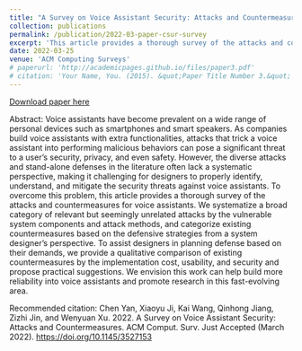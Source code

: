 ```yaml
---
title: "A Survey on Voice Assistant Security: Attacks and Countermeasures"
collection: publications
permalink: /publication/2022-03-paper-csur-survey
excerpt: 'This article provides a thorough survey of the attacks and countermeasures for voice assistants.'
date: 2022-03-25
venue: 'ACM Computing Surveys'
# paperurl: 'http://academicpages.github.io/files/paper3.pdf'
# citation: 'Your Name, You. (2015). &quot;Paper Title Number 3.&quot; <i>Journal 1</i>. 1(3).'
---
```

[Download paper here](https://dl.acm.org/doi/abs/10.1145/3527153)

Abstract: Voice assistants have become prevalent on a wide range of personal devices such as smartphones and smart speakers. As companies build voice assistants with extra functionalities, attacks that trick a voice assistant into performing malicious behaviors can pose a significant threat to a user’s security, privacy, and even safety. However, the diverse attacks and stand-alone defenses in the literature often lack a systematic perspective, making it challenging for designers to properly identify, understand, and mitigate the security threats against voice assistants. To overcome this problem, this article provides a thorough survey of the attacks and countermeasures for voice assistants. We systematize a broad category of relevant but seemingly unrelated attacks by the vulnerable system components and attack methods, and categorize existing countermeasures based on the defensive strategies from a system designer’s perspective. To assist designers in planning defense based on their demands, we provide a qualitative comparison of existing countermeasures by the implementation cost, usability, and security and propose practical suggestions. We envision this work can help build more reliability into voice assistants and promote research in this fast-evolving area.

Recommended citation: Chen Yan, Xiaoyu Ji, Kai Wang, Qinhong Jiang, Zizhi Jin, and Wenyuan Xu. 2022. A Survey on Voice Assistant Security: Attacks and Countermeasures. ACM Comput. Surv. Just Accepted (March 2022). https://doi.org/10.1145/3527153